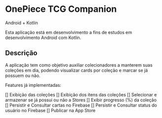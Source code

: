 # OnePiece TCG Companion
Android + Kotlin

Esta aplicação está em desenvolvimento a fins de estudos em desenvolvimento Android com Kotlin.

## Descrição
A aplicação tem como objetivo auxiliar colecionadores a manterem suas coleções em dia, podendo visualizar cards por coleção e marcar se já possuem ou não.

Features já implementadas:

[] Exibição das coleções
[] Exibição dos itens das coleções
[] Selecionar e armazenar se já possui ou não a Stores
[] Exibir progresso (%) da coleção
[] Persistir e Consultar cartas no Firebase
[] Persistir e Consultar status do usuário no Firebase
[] Publicar na App Store
